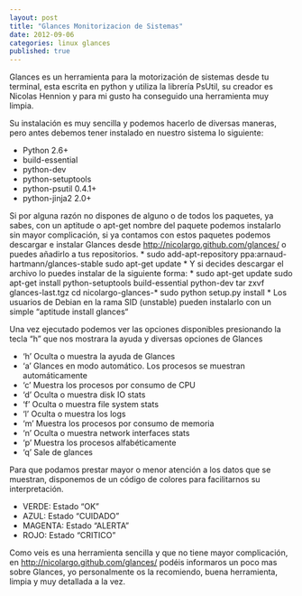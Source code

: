 ```yaml
---
layout: post
title: "Glances Monitorizacion de Sistemas"
date: 2012-09-06
categories: linux glances
published: true
---
```


Glances es un herramienta para la motorización de sistemas desde tu terminal, esta escrita en python y utiliza la librería PsUtil, su creador es Nicolas Hennion y para mi gusto ha conseguido una herramienta muy limpia.

Su instalación es muy sencilla y podemos hacerlo de diversas maneras, pero antes debemos tener instalado en nuestro sistema lo siguiente:

* Python 2.6+
* build-essential
* python-dev
* python-setuptools
* python-psutil 0.4.1+
* python-jinja2 2.0+

Si por alguna razón no dispones de alguno o de todos los paquetes, ya sabes, con un aptitude o apt-get nombre del paquete podemos instalarlo sin mayor complicación, si ya contamos con estos paquetes podemos descargar e instalar Glances desde http://nicolargo.github.com/glances/ o puedes añadirlo a tus repositorios.
*
	sudo add-apt-repository ppa:arnaud-hartmann/glances-stable
	sudo apt-get update
*
Y si decides descargar el archivo lo puedes instalar de la siguiente forma:
*
	sudo apt-get update
	sudo apt-get install python-setuptools build-essential python-dev
	tar zxvf glances-last.tgz
	cd nicolargo-glances-*
	sudo python setup.py install
*
Los usuarios de Debian en la rama SID (unstable) pueden instalarlo con un simple “aptitude install glances“

Una vez ejecutado podemos ver las opciones disponibles presionando la tecla “h” que nos mostrara la ayuda y diversas opciones de Glances

* ‘h’ Oculta o muestra la ayuda de Glances
* ‘a’ Glances en modo automático. Los procesos se muestran automáticamente
* ‘c’ Muestra los procesos por consumo de CPU
* ‘d’ Oculta o muestra disk IO stats
* ‘f’ Oculta o muestra  file system stats
* ‘l’ Oculta o muestra los logs
* ‘m’ Muestra los procesos por consumo de  memoria
* ‘n’ Oculta o muestra network interfaces stats
* ‘p’ Muestra los procesos alfabéticamente
* ‘q’ Sale de glances

Para que podamos prestar mayor o menor atención a los datos que se muestran, disponemos de un código de colores para facilitarnos su interpretación.

* VERDE: Estado “OK”
* AZUL: Estado “CUIDADO”
* MAGENTA: Estado “ALERTA”
* ROJO: Estado “CRITICO”

Como veis es una herramienta sencilla y que no tiene mayor complicación, en http://nicolargo.github.com/glances/ podéis informaros un poco mas sobre Glances,  yo personalmente os la recomiendo, buena herramienta, limpia y muy detallada a la vez.
